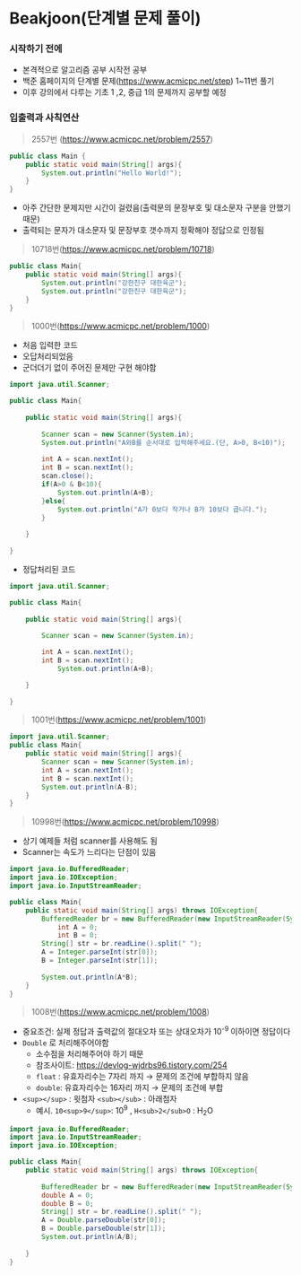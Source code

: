 # Beakjoon(단계별 문제 풀이)

### 시작하기 전에

- 본격적으로 알고리즘 공부 시작전 공부
- 백준 홈페이지의 단계별 문제(https://www.acmicpc.net/step) 1~11번 풀기
- 이후 강의에서 다루는 기초 1 ,2, 중급 1의 문제까지 공부할 예정

### 입출력과 사칙연산

> 2557번 (https://www.acmicpc.net/problem/2557)

```java
public class Main {
    public static void main(String[] args){
        System.out.println("Hello World!");
    }
}
```

- 아주 간단한 문제지만 시간이 걸렸음(출력문의 문장부호 및 대소문자 구분을 안했기 때문)
- 출력되는 문자가 대소문자 및 문장부호 갯수까지 정확해야 정답으로 인정됨

>10718번(https://www.acmicpc.net/problem/10718)

```java
public class Main{
    public static void main(String[] args){
        System.out.println("강한친구 대한육군");
        System.out.println("강한친구 대한육군");
    }
}
```

> 1000번(https://www.acmicpc.net/problem/1000)

- 처음 입력한 코드
- 오답처리되었음
- 군더더기 없이 주어진 문제만 구현 해야함

```java
import java.util.Scanner;

public class Main{
    
    public static void main(String[] args){
        
        Scanner scan = new Scanner(System.in);
        System.out.println("A와B를 순서대로 입력해주세요.(단, A>0, B<10)");
        
        int A = scan.nextInt();
        int B = scan.nextInt();
        scan.close();
        if(A>0 & B<10){
            System.out.println(A+B);
        }else{
            System.out.println("A가 0보다 작거나 B가 10보다 큽니다.");
        }
        
    }
    
}
```

- 정답처리된 코드

```java
import java.util.Scanner;

public class Main{
    
    public static void main(String[] args){
        
        Scanner scan = new Scanner(System.in);

        int A = scan.nextInt();
        int B = scan.nextInt();
            System.out.println(A+B);

    }
    
}
```

> 1001번(https://www.acmicpc.net/problem/1001)

```java
import java.util.Scanner;
public class Main{
    public static void main(String[] args){
        Scanner scan = new Scanner(System.in);
        int A = scan.nextInt();
        int B = scan.nextInt();
        System.out.println(A-B);
    }
}
```

> 10998번(https://www.acmicpc.net/problem/10998)

- 상기 예제들 처럼 scanner를 사용해도 됨
- Scanner는 속도가 느리다는 단점이 있음

```java
import java.io.BufferedReader;
import java.io.IOException;
import java.io.InputStreamReader;

public class Main{
    public static void main(String[] args) throws IOException{
        BufferedReader br = new BufferedReader(new InputStreamReader(System.in));
            int A = 0;
            int B = 0;
        String[] str = br.readLine().split(" ");
        A = Integer.parseInt(str[0]);
        B = Integer.parseInt(str[1]);
        
        System.out.println(A*B);
    }
}
```

> 1008번(https://www.acmicpc.net/problem/1008)

- 중요조건: 실제 정답과 출력값의 절대오차 또는 상대오차가 10<sup>-9 </sup>이하이면 정답이다
- `Double` 로 처리해주어야함
  - 소수점을 처리해주어야 하기 때문
  - 참조사이트: https://devlog-wjdrbs96.tistory.com/254
  - `float` : 유효자리수는 7자리 까지 → 문제의 조건에 부합하지 않음
  - `double`: 유효자리수는 16자리 까지 → 문제의 조건에 부합
- `<sup></sup>` : 윗첨자 `<sub></sub>` : 아래첨자
  - 예시. `10<sup>9</sup>`: 10<sup>9</sup>  , `H<sub>2</sub>O` : H<sub>2</sub>O

```java
import java.io.BufferedReader;
import java.io.InputStreamReader;
import java.io.IOException;

public class Main{
    public static void main(String[] args) throws IOException{
        
        BufferedReader br = new BufferedReader(new InputStreamReader(System.in));
        double A = 0;
        double B = 0;
        String[] str = br.readLine().split(" ");
        A = Double.parseDouble(str[0]);
        B = Double.parseDouble(str[1]);
        System.out.println(A/B);
        
    }
}
```

